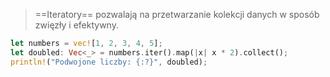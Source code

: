 

> ==Iteratory== 
> pozwalają na przetwarzanie kolekcji danych w sposób zwięzły i efektywny.


```rust
let numbers = vec![1, 2, 3, 4, 5];
let doubled: Vec<_> = numbers.iter().map(|x| x * 2).collect();
println!("Podwojone liczby: {:?}", doubled);

```






